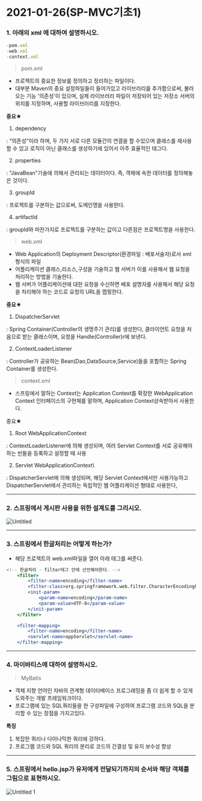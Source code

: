 # 2021-01-26(SP-MVC기초1)

### 1. 아래의 xml 에 대하여 설명하시오.

```jsx
-pom.xml
-web.xml
-context.xml
```

> pom.xml

- 프로젝트의 중요한 정보를 정의하고 정리하는 파일이다.
- 대부분 Maven의 중요 설정파일들이 들어가있고 라이브러리를 추가함으로써, 불러오는 기능 '의존성'이 있으며, 실제 라이브러리 파일이 저장되어 있는 저장소 서버의 위치를 지정하며, 사용할 라이브러리를 지정한다.

**중요★**

 1. dependency

 : "의존성"이라 하며, 두 가지 서로 다른 모듈간의 연결을 할 수있으며 클래스를 재사용할 수 있고 로직이 아닌 클래스를 생성하기에 있어서 아주 효율적인 태그다.

 2. properties

: "JavaBean"기술에 의해서 관리되는 데이터이다. 즉, 객체에 속한 데이터를 정의해놓은 것이다.

 3. groupId

: 프로젝트를 구분하는 값으로써, 도메인명을 사용한다.

 4. artifactld

: groupId와 마찬가지로 프로젝트를 구분하는 값이고 다른점은 프로젝트명을 사용한다.

> web.xml

- Web Application의 Deployment Descriptor(환경파일 : 배포서술자)로서 xml형식의 파일
- 어플리케이션 클래스,리소스,구성을 기술하고 웹 서버가 이를 사용해서 웹 요청을 처리하는 방법을 기술한다.
- 웹 서버가 어플리케이션에 대한 요청을 수신하면 배포 설명자를 사용해서 해당 요청을 처리해야 하는 코드로  요청의 URL을 맵핑한다.

**중요★**

 1. DispatcherServlet

: Spring Container(Controller의 생명주기 관리)를 생성한다, 클라이언트 요청을 처음으로 받는 클래스이며, 요청을 Handle(Controller)r에 보낸다.

 2. ContextLoaderListener

: Controller가 공유하는 Bean(Dao,DataSource,Service)들을 포함하는 Spring Container를 생성한다.

> context.xml

- 스프링에서 말하는 Context는 Application Context를 확장한 WebApplication Context 인터페이스의 구현체를 말하며, Application Context상속받아서 사용한다.

중요★

 1. Root WebApplicationContext

: ContextLoaderListener에 의해 생성되며, 여러 Servlet Context를 서로 공유해야하는 빈들을 등록하고 설정할 때 사용

2. Servlet WebApplicationContext\

: DispatcherServlet에 의해 생성되며, 해당 Servlet Context에서만 사용가능하고 DispatcherServlet에서 관리하는 독립적인 웹 어플리케이션 형태로 사용한다,

---

### 2. 스프링에서 게시판 사용을 위한 설계도를 그리시오.

![Untitled](https://user-images.githubusercontent.com/75012998/105828120-1c8cec80-6006-11eb-8134-ed59d626cbec.png)

---

### 3. 스프링에서 한글처리는 어떻게 하는가?

- 해당 프로젝트의 web.xml파일을 열어 아래 태그를 써준다.

```jsx
<!-- 한글처리 - filter태그 안에 선언해야한다. -->
	<filter>
		<filter-name>encoding</filter-name>
		<filter-class>org.springframework.web.filter.CharacterEncodingFilter</filter-class>
		<init-param>
			<param-name>encoding</param-name>
			<param-value>UTF-8</param-value>
		</init-param>
	</filter>

	<filter-mapping>
		<filter-name>encoding</filter-name>
		<servlet-name>appServlet</servlet-name>
	</filter-mapping>
```

---

### 4. 마이바티스에 대하여 설명하시오.

> MyBatis

- 객체 지향 언어인 자바의 관계형 데이터베이스 프로그래밍을 좀 더 쉽게 할 수 있게 도와주는 개발 프레임워크이다.
- 프로그램에 있는 SQL쿼리들을 한 구성파일에 구성하여 프로그램 코드와 SQL을 분리할 수 있는 장점을 가지고있다.

**특징**

1. 복잡한 쿼리나 다이나믹한 쿼리에 강하다.
2. 프로그램 코드와 SQL 쿼리의 분리로 코드의 간결성 및 유지 보수성 향상

---

### 5. 스프링에서 hello.jsp가 유저에게 전달되기까지의 순서와 해당 객체를 그림으로 표현하시오.

![Untitled 1](https://user-images.githubusercontent.com/75012998/105828124-1dbe1980-6006-11eb-88fb-c8f61915fb32.png)
